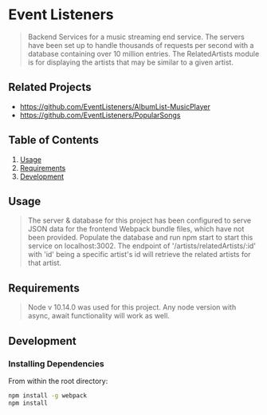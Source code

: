 # Event Listeners

> Backend Services for a music streaming end service. The servers have been set up to handle thousands of requests per second with a database containing over 10 million entries. The RelatedArtists module is for displaying the artists that may be similar to a given artist.

## Related Projects

  - https://github.com/EventListeners/AlbumList-MusicPlayer
  - https://github.com/EventListeners/PopularSongs

## Table of Contents

1. [Usage](#Usage)
1. [Requirements](#requirements)
1. [Development](#development)

## Usage

> The server & database for this project has been configured to serve JSON data for the frontend Webpack bundle files, which have not been provided. Populate the database and run npm start to start this service on localhost:3002.
> The endpoint of '/artists/relatedArtists/:id' with 'id' being a specific artist's id will retrieve the related artists for that artist.

## Requirements
> Node v 10.14.0 was used for this project. Any node version with async, await functionality will work as well.
  
## Development

### Installing Dependencies

From within the root directory:

```sh
npm install -g webpack
npm install
```

